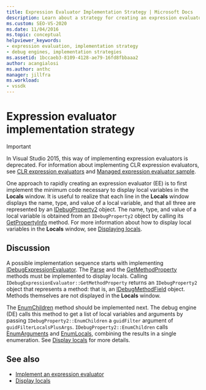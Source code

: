 ```yaml
---
title: Expression Evaluator Implementation Strategy | Microsoft Docs
description: Learn about a strategy for creating an expression evaluator by first implementing code to display local variables in the Locals window.
ms.custom: SEO-VS-2020
ms.date: 11/04/2016
ms.topic: conceptual
helpviewer_keywords:
- expression evaluation, implementation strategy
- debug engines, implementation strategies
ms.assetid: 1bccaeb3-8109-4128-ae79-16fd8fbbaaa2
author: acangialosi
ms.author: anthc
manager: jillfra
ms.workload:
- vssdk
---
```

# Expression evaluator implementation strategy
> [!IMPORTANT]
> In Visual Studio 2015, this way of implementing expression evaluators is deprecated. For information about implementing CLR expression evaluators, see [CLR expression evaluators](https://github.com/Microsoft/ConcordExtensibilitySamples/wiki/CLR-Expression-Evaluators) and [Managed expression evaluator sample](https://github.com/Microsoft/ConcordExtensibilitySamples/wiki/Managed-Expression-Evaluator-Sample).

 One approach to rapidly creating an expression evaluator (EE) is to first implement the minimum code necessary to display local variables in the **Locals** window. It is useful to realize that each line in the **Locals** window displays the name, type, and value of a local variable, and that all three are represented by an [IDebugProperty2](../../extensibility/debugger/reference/idebugproperty2.md) object. The name, type, and value of a local variable is obtained from an `IDebugProperty2` object by calling its [GetPropertyInfo](../../extensibility/debugger/reference/idebugproperty2-getpropertyinfo.md) method. For more information about how to display local variables in the **Locals** window, see [Displaying locals](../../extensibility/debugger/displaying-locals.md).

## Discussion
 A possible implementation sequence starts with implementing [IDebugExpressionEvaluator](../../extensibility/debugger/reference/idebugexpressionevaluator.md). The [Parse](../../extensibility/debugger/reference/idebugexpressionevaluator-parse.md) and the [GetMethodProperty](../../extensibility/debugger/reference/idebugexpressionevaluator-getmethodproperty.md) methods must be implemented to display locals. Calling `IDebugExpressionEvaluator::GetMethodProperty` returns an `IDebugProperty2` object that represents a method: that is, an [IDebugMethodField](../../extensibility/debugger/reference/idebugmethodfield.md) object. Methods themselves are not displayed in the **Locals** window.

 The [EnumChildren](../../extensibility/debugger/reference/idebugproperty2-enumchildren.md) method should be implemented next. The debug engine (DE) calls this method to get a list of local variables and arguments by passing `IDebugProperty2::EnumChildren` a `guidFilter` argument of `guidFilterLocalsPlusArgs`. `IDebugProperty2::EnumChildren` calls [EnumArguments](../../extensibility/debugger/reference/idebugmethodfield-enumarguments.md) and [EnumLocals](../../extensibility/debugger/reference/idebugmethodfield-enumlocals.md), combining the results in a single enumeration. See [Display locals](../../extensibility/debugger/displaying-locals.md) for more details.

## See also
- [Implement an expression evaluator](../../extensibility/debugger/implementing-an-expression-evaluator.md)
- [Display locals](../../extensibility/debugger/displaying-locals.md)
